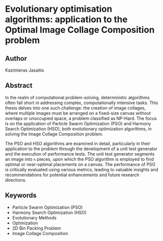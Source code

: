 # Evolutionary optimisation algorithms: application to the Optimal Image Collage Composition problem

## Author
Kazimieras Jasaitis

## Abstract
In the realm of computational problem-solving, deterministic algorithms often fall short in addressing complex, computationally intensive tasks. This thesis delves into one such challenge: the creation of image collages, where multiple images must be arranged on a fixed-size canvas without overlaps or unoccupied space, a problem classified as NP-Hard. The focus is on the application of Particle Swarm Optimization (PSO) and Harmony Search Optimization (HSO), both evolutionary optimization algorithms, in solving the Image Collage Composition problem.

The PSO and HSO algorithms are examined in detail, particularly in their application to the problem through the development of a unit test generator and the execution of performance tests. The unit test generator segments an image into `n` pieces, upon which the PSO algorithm is employed to find optimal or near-optimal placements on a canvas. The performance of PSO is critically evaluated using various metrics, leading to valuable insights and recommendations for potential enhancements and future research directions.


## Keywords
- Particle Swarm Optimization (PSO)
- Harmony Search Optimization (HSO)
- Evolutionary Methods
- Optimization
- 2D Bin Packing Problem
- Image Collage Composition

